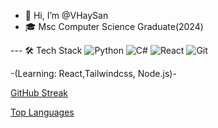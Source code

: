 - 👋 Hi, I’m @VHaySan
- 🎓 Msc Computer Science Graduate(2024)

--- 🛠️ Tech Stack
![Python](https://img.shields.io/badge/Python-3776AB?logo=python&logoColor=white)
![C#](https://img.shields.io/badge/C%23-239120?logo=c-sharp&logoColor=white)
![React](https://img.shields.io/badge/React-61DAFB?logo=react&logoColor=black)
![Git](https://img.shields.io/badge/Git-F05032?logo=git&logoColor=white)

-(Learning: React,Tailwindcss, Node.js)-


[GitHub Streak](https://streak-stats.demolab.com?user=VHaySan&theme=dark)


[Top Languages](https://github-readme-stats.vercel.app/api/top-langs/?username=VHaySan&layout=compact&theme=dark&hide=html)
<!---
VHaySan/VHaySan is a ✨ special ✨ repository because its `README.md` (this file) appears on your GitHub profile.
You can click the Preview link to take a look at your changes.
--->
